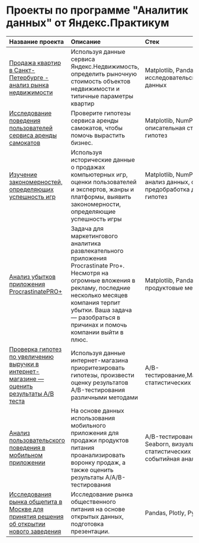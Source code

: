 # Проекты по программе "Аналитик данных" от Яндекс.Практикум

| Название проекта  | Описание  | Стек |
|:-------------|:---------------|:-------------|
|<a href='https://github.com/elenkor23/yp_projects/tree/main/spb_real_estate'>Продажа квартир в Санкт-Петербурге - анализ рынка недвижимости</a> | Используя данные сервиса Яндекс.Недвижимость, определить рыночную стоимость объектов недвижимости и типичные параметры квартир |     Matplotlib, Pandas, Python, визуализация данных, исследовательский анализ данных, предобработка данных |
|<a href='https://github.com/elenkor23/yp_projects/blob/main/%D0%A1%D1%82%D0%B0%D1%82%D0%B8%D1%81%D1%82%D0%B8%D1%87%D0%B5%D1%81%D0%BA%D0%B8%D0%B9%20%D0%B0%D0%BD%D0%B0%D0%BB%D0%B8%D0%B7.ipynb'>Исследование поведения пользователей сервиса аренды самокатов</a>| Проверите гипотезы сервиса аренды самокатов, чтобы помочь вырастить бизнес.| Matplotlib, NumPy, Pandas, Python, SciPy, описательная статистика, проверка статистических гипотез|
|<a href='https://github.com/elenkor23/yp_projects/blob/main/games.ipynb'>Изучение закономерностей, определяющих успешность игр</a>| Используя исторические данные о продажах компьютерных игр, оценки пользователей и экспертов, жанры и платформы, выявить закономерности, определяющие успешность игры| Matplotlib, NumPy, Pandas, Python, исследовательский анализ данных, описательная статистика, предобработка данных, проверка статистических гипотез|
|<a href='https://github.com/elenkor23/yp_projects/blob/main/Procrastinate%20Pro.ipynb'>Анализ убытков приложения ProcrastinatePRO+</a>|Задача для маркетингового аналитика развлекательного приложения Procrastinate Pro+. Несмотря на огромные вложения в рекламу, последние несколько месяцев компания терпит убытки. Ваша задача — разобраться в причинах и помочь компании выйти в плюс.|Matplotlib, Pandas, Python, Seaborn, когортный анализ, продуктовые метрики, юнит-экономика|
|<a href='https://github.com/elenkor23/yp_projects/blob/main/ab-test.ipynb'>Проверка гипотез по увеличению выручки в интернет-магазине — оценить результаты A/B теста</a>|Используя данные интернет-магазина приоритезировать гипотезы, произвести оценку результатов A/B-тестирования различными методами | A/B-тестирование,Matplotlib,Pandas,Python,SciPy,проверка статистических гипотез|
|<a href='https://github.com/elenkor23/yp_projects/blob/main/mobile%20aab-test.ipynb'>Анализ пользовательского поведения в мобильном приложении</a>|На основе данных использования мобильного приложения для продажи продуктов питания проанализировать воронку продаж, а также оценить результаты A/A/B-тестирования	| A/B-тестирование, Matplotlib, Pandas, Plotly, Python, Seaborn, визуализация данных, проверка статистических гипотез, продуктовые метрики, событийная аналитика |
|<a href='https://github.com/elenkor23/yp_projects/blob/main/catering.ipynb'>Исследования рынка общепита в Москве для принятия решения об открытии нового заведения</a>| Исследование рынка общественного питания на основе открытых данных, подготовка презентации.| Pandas, Plotly, Python, Seaborn, визуализация данных|
